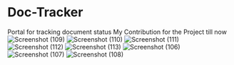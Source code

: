 # Doc-Tracker
Portal for tracking document  status
My Contribution for the Project till now
![Screenshot (109)](https://user-images.githubusercontent.com/85022831/177350444-570ff7a8-078c-4660-89ea-2c598f405eec.png)
![Screenshot (110)](https://user-images.githubusercontent.com/85022831/177350450-fbe20d2e-d7c1-40f4-8e88-f078599f532b.png)
![Screenshot (111)](https://user-images.githubusercontent.com/85022831/177350456-f972dd5c-c63d-4dcd-a4e1-10fb99f92429.png)
![Screenshot (112)](https://user-images.githubusercontent.com/85022831/177350459-de9d53dd-8a83-47b1-864a-95b9c8b912db.png)
![Screenshot (113)](https://user-images.githubusercontent.com/85022831/177350463-891d62ad-f6aa-45c9-b3ee-12c397aac389.png)
![Screenshot (106)](https://user-images.githubusercontent.com/85022831/177350468-b585cb0d-c946-4320-9b0c-de5cc2dfddbb.png)
![Screenshot (107)](https://user-images.githubusercontent.com/85022831/177350471-f2c709b0-458a-49e7-91b3-540c62cbdfc8.png)
![Screenshot (108)](https://user-images.githubusercontent.com/85022831/177350475-437dea54-59a6-4de7-ba30-de6ce32c892c.png)
